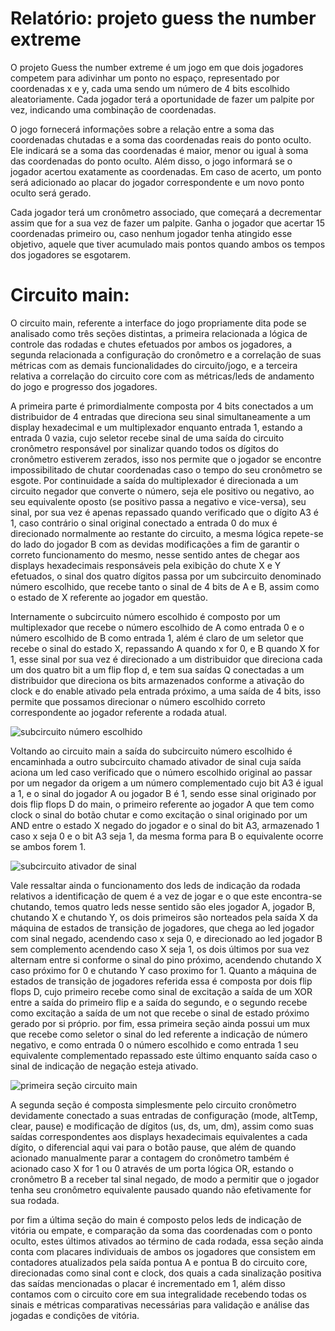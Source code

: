 # Relatório: projeto guess the number extreme

O projeto Guess the number extreme é um jogo em que dois jogadores competem para adivinhar um ponto no espaço, representado por coordenadas x e y, cada uma sendo um número de 4 bits escolhido aleatoriamente. Cada jogador terá a oportunidade de fazer um palpite por vez, indicando uma combinação de coordenadas.

O jogo fornecerá informações sobre a relação entre a soma das coordenadas chutadas e a soma das coordenadas reais do ponto oculto. Ele indicará se a soma das coordenadas é maior, menor ou igual à soma das coordenadas do ponto oculto. Além disso, o jogo informará se o jogador acertou exatamente as coordenadas. Em caso de acerto, um ponto será adicionado ao placar do jogador correspondente e um novo ponto oculto será gerado.

Cada jogador terá um cronômetro associado, que começará a decrementar assim que for a sua vez de fazer um palpite. Ganha o jogador que acertar 15 coordenadas primeiro ou, caso nenhum jogador tenha atingido esse objetivo, aquele que tiver acumulado mais pontos quando ambos os tempos dos jogadores se esgotarem.

# Circuito main: 

O circuito main, referente a interface do jogo propriamente dita pode se analisado como três seções distintas, a primeira relacionada a lógica de controle das rodadas e chutes efetuados por ambos os jogadores, a segunda relacionada a configuração do cronômetro e a correlação de suas métricas com as demais funcionalidades do circuito/jogo, e a terceira relativa a correlação do circuito core com as métricas/leds de andamento do jogo e progresso dos jogadores.

A primeira parte é primordialmente composta por 4 bits conectados a um distribuidor de 4 entradas que direciona seu sinal simultaneamente a um display hexadecimal e um multiplexador enquanto entrada 1, estando a entrada 0 vazia, cujo seletor recebe sinal de uma saída do circuito cronômetro responsável por sinalizar quando todos os dígitos do cronômetro estiverem zerados, isso nos permite que o jogador se encontre impossibilitado de chutar coordenadas caso o tempo do seu cronômetro se esgote. Por continuidade a saída do multiplexador é direcionada a um circuito negador que converte o número, seja ele positivo ou negativo, ao seu equivalente oposto (se positivo passa a negativo e vice-versa), seu sinal, por sua vez é apenas repassado quando verificado que o dígito A3 é 1, caso contrário o sinal original conectado a entrada 0 do mux é direcionado normalmente ao restante do circuito, a mesma lógica repete-se do lado do jogador B com as devidas modificações a fim de garantir o correto funcionamento do mesmo, nesse sentido antes de chegar aos displays hexadecimais responsáveis pela exibição do chute X e Y efetuados, o sinal dos quatro dígitos passa por um subcircuito denominado número escolhido, que
recebe tanto o sinal de 4 bits de A e B, assim como o estado de X referente ao jogador em questão.

Internamente o subcircuito número escolhido é composto por um multiplexador que recebe o número escolhido de A como entrada 0 e o número escolhido de B como entrada 1, além é claro de um seletor que recebe o sinal do estado X, repassando A quando x for 0, e B quando X for 1, esse sinal por sua vez é direcionado a um distribuidor que direciona cada um dos quatro bit a um flip flop d, e tem sua saídas Q conectadas a um distribuidor que direciona os bits armazenados conforme a ativação do clock e do enable ativado pela entrada próximo, a uma saída de 4 bits, isso permite que possamos direcionar o número escolhido correto correspondente ao jogador referente a rodada atual.

![subcircuito número escolhido](https://github.com/Marcondes-Amarante/circuitos-digitais/assets/117780345/45128dd0-ca0b-4b72-8c4b-386c33d8178c)

Voltando ao circuito main a saída do subcircuito número escolhido é encaminhada a outro subcircuito chamado ativador de sinal cuja saída aciona um led caso verificado que o número escolhido original ao passar por um negador da origem a um número complementado cujo bit A3 é igual a 1, e o sinal do jogador A ou jogador B é 1, sendo esse sinal originado por dois flip flops D do main, o primeiro referente ao jogador A que tem como clock o sinal do botão chutar e como excitação o sinal originado por um AND entre o estado X negado do jogador e o sinal do bit A3, armazenado 1 caso x seja 0 e o bit A3 seja 1, da mesma forma para B o equivalente ocorre se ambos forem 1.

![subcircuito ativador de sinal](https://github.com/Marcondes-Amarante/circuitos-digitais/assets/117780345/cd635293-8cdc-4e57-8269-b4a04a4b05f9)

Vale ressaltar ainda o funcionamento dos leds de indicação da rodada relativos a identificação de quem é a vez de jogar e o que este encontra-se chutando, temos quatro leds nesse sentido são eles jogador A, jogador B, chutando X e chutando Y, os dois primeiros são norteados pela saída X da máquina de estados de transição de jogadores, que chega ao led jogador com sinal negado, acendendo caso x seja 0, e direcionado ao led jogador B sem complemento acendendo caso X seja 1, os dois últimos por sua vez alternam entre si conforme o sinal do pino próximo, acendendo chutando X caso próximo for 0 e chutando Y caso proximo for 1. Quanto a máquina de estados de transição de jogadores referida essa é composta por dois flip flops D, cujo primeiro recebe como sinal de excitação a saída de um XOR entre a saída do primeiro flip e a saída do segundo, e o segundo recebe como excitação a saída de um not que recebe o sinal de estado próximo gerado por si próprio. por fim, essa primeira seção ainda possui um mux que recebe como seletor o sinal do led referente a indicação de número negativo, e como entrada 0 o número escolhido e como entrada 1 seu equivalente complementado repassado este último enquanto saída caso o sinal de indicação de negação esteja ativado.

![primeira seção circuito main](https://github.com/Marcondes-Amarante/circuitos-digitais/assets/117780345/c222b309-2862-4ae7-9f48-677f9406beac)

A segunda seção é composta simplesmente pelo circuito cronômetro devidamente conectado a suas entradas de configuração (mode, altTemp, clear, pause) e modificação de dígitos (us, ds, um, dm), assim como suas saídas correspondentes aos displays hexadecimais equivalentes a cada dígito, o diferencial aqui vai para o botão pause, que além de quando acionado manualmente parar a contagem do cronômetro também é acionado caso X for 1 ou 0 através de um porta lógica OR, estando o cronômetro B a receber tal sinal negado, de modo a permitir que o jogador tenha seu cronômetro equivalente pausado quando não efetivamente for sua rodada.

por fim a última seção do main é composto pelos leds de indicação de vitória ou empate, e comparação da soma das coordenadas com o ponto oculto, estes últimos ativados ao término de cada rodada, essa seção ainda conta com placares individuais de ambos os jogadores que consistem em contadores atualizados pela saída pontua A e pontua B do circuito core, direcionadas como sinal cont e clock, dos quais a cada sinalização positiva das saídas mencionadas o placar é incrementado em 1, além disso contamos com o circuito core em sua integralidade recebendo todas os sinais e métricas comparativas necessárias para validação e análise das jogadas e condições de vitória. 
 
